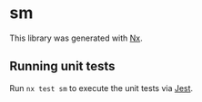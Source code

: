 # sm

This library was generated with [Nx](https://nx.dev).

## Running unit tests

Run `nx test sm` to execute the unit tests via [Jest](https://jestjs.io).
